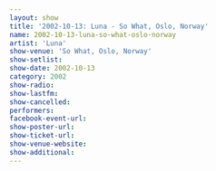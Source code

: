 ```yaml
---
layout: show
title: '2002-10-13: Luna - So What, Oslo, Norway'
name: 2002-10-13-luna-so-what-oslo-norway
artist: 'Luna'
show-venue: 'So What, Oslo, Norway'
show-setlist: 
show-date: 2002-10-13
category: 2002
show-radio: 
show-lastfm: 
show-cancelled: 
performers: 
facebook-event-url: 
show-poster-url: 
show-ticket-url: 
show-venue-website: 
show-additional: 
---
```


